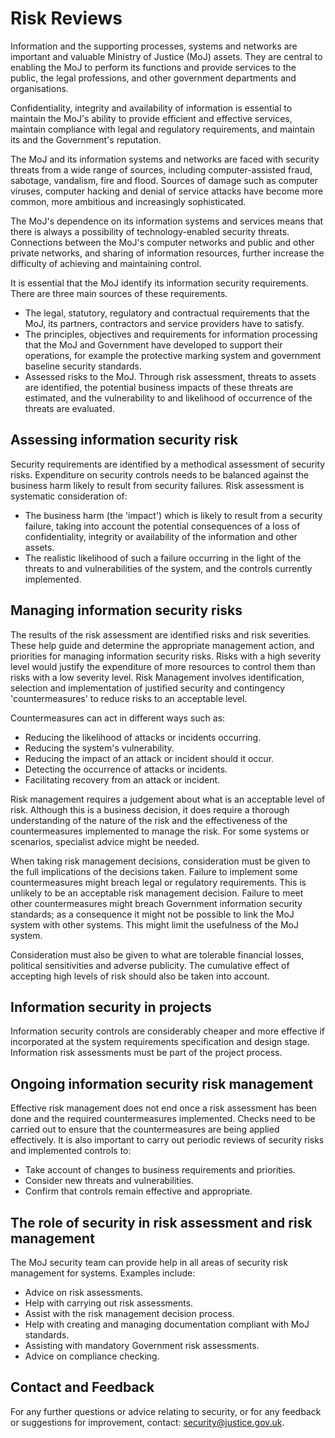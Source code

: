 # Risk Reviews

Information and the supporting processes, systems and networks are important and valuable Ministry of Justice \(MoJ\) assets. They are central to enabling the MoJ to perform its functions and provide services to the public, the legal professions, and other government departments and organisations.

Confidentiality, integrity and availability of information is essential to maintain the MoJ's ability to provide efficient and effective services, maintain compliance with legal and regulatory requirements, and maintain its and the Government's reputation.

The MoJ and its information systems and networks are faced with security threats from a wide range of sources, including computer-assisted fraud, sabotage, vandalism, fire and flood. Sources of damage such as computer viruses, computer hacking and denial of service attacks have become more common, more ambitious and increasingly sophisticated.

The MoJ's dependence on its information systems and services means that there is always a possibility of technology-enabled security threats. Connections between the MoJ's computer networks and public and other private networks, and sharing of information resources, further increase the difficulty of achieving and maintaining control.

It is essential that the MoJ identify its information security requirements. There are three main sources of these requirements.

-   The legal, statutory, regulatory and contractual requirements that the MoJ, its partners, contractors and service providers have to satisfy.
-   The principles, objectives and requirements for information processing that the MoJ and Government have developed to support their operations, for example the protective marking system and government baseline security standards.
-   Assessed risks to the MoJ. Through risk assessment, threats to assets are identified, the potential business impacts of these threats are estimated, and the vulnerability to and likelihood of occurrence of the threats are evaluated.

## Assessing information security risk

Security requirements are identified by a methodical assessment of security risks. Expenditure on security controls needs to be balanced against the business harm likely to result from security failures. Risk assessment is systematic consideration of:

-   The business harm \(the 'impact'\) which is likely to result from a security failure, taking into account the potential consequences of a loss of confidentiality, integrity or availability of the information and other assets.
-   The realistic likelihood of such a failure occurring in the light of the threats to and vulnerabilities of the system, and the controls currently implemented.

## Managing information security risks

The results of the risk assessment are identified risks and risk severities. These help guide and determine the appropriate management action, and priorities for managing information security risks. Risks with a high severity level would justify the expenditure of more resources to control them than risks with a low severity level. Risk Management involves identification, selection and implementation of justified security and contingency 'countermeasures' to reduce risks to an acceptable level.

Countermeasures can act in different ways such as:

-   Reducing the likelihood of attacks or incidents occurring.
-   Reducing the system's vulnerability.
-   Reducing the impact of an attack or incident should it occur.
-   Detecting the occurrence of attacks or incidents.
-   Facilitating recovery from an attack or incident.

Risk management requires a judgement about what is an acceptable level of risk. Although this is a business decision, it does require a thorough understanding of the nature of the risk and the effectiveness of the countermeasures implemented to manage the risk. For some systems or scenarios, specialist advice might be needed.

When taking risk management decisions, consideration must be given to the full implications of the decisions taken. Failure to implement some countermeasures might breach legal or regulatory requirements. This is unlikely to be an acceptable risk management decision. Failure to meet other countermeasures might breach Government information security standards; as a consequence it might not be possible to link the MoJ system with other systems. This might limit the usefulness of the MoJ system.

Consideration must also be given to what are tolerable financial losses, political sensitivities and adverse publicity. The cumulative effect of accepting high levels of risk should also be taken into account.

## Information security in projects

Information security controls are considerably cheaper and more effective if incorporated at the system requirements specification and design stage. Information risk assessments must be part of the project process.

## Ongoing information security risk management

Effective risk management does not end once a risk assessment has been done and the required countermeasures implemented. Checks need to be carried out to ensure that the countermeasures are being applied effectively. It is also important to carry out periodic reviews of security risks and implemented controls to:

-   Take account of changes to business requirements and priorities.
-   Consider new threats and vulnerabilities.
-   Confirm that controls remain effective and appropriate.

## The role of security in risk assessment and risk management

The MoJ security team can provide help in all areas of security risk management for systems. Examples include:

-   Advice on risk assessments.
-   Help with carrying out risk assessments.
-   Assist with the risk management decision process.
-   Help with creating and managing documentation compliant with MoJ standards.
-   Assisting with mandatory Government risk assessments.
-   Advice on compliance checking.

## Contact and Feedback

For any further questions or advice relating to security, or for any feedback or suggestions for improvement, contact: [security@justice.gov.uk](mailto:security@justice.gov.uk).

